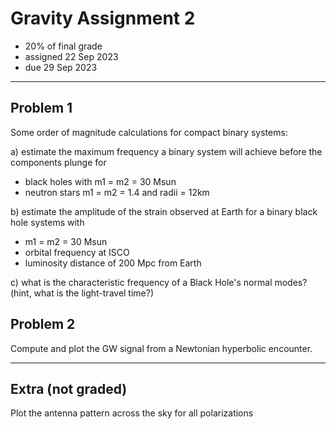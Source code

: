 # Gravity Assignment 2

  * 20% of final grade
  * assigned 22 Sep 2023
  * due 29 Sep 2023

---

## Problem 1

Some order of magnitude calculations for compact binary systems:

a) estimate the maximum frequency a binary system will achieve before the components plunge for

  - black holes with m1 = m2 = 30 Msun
  - neutron stars m1 = m2 = 1.4 and radii = 12km

b) estimate the amplitude of the strain observed at Earth for a binary black hole systems with

  - m1 = m2 = 30 Msun
  - orbital frequency at ISCO
  - luminosity distance of 200 Mpc from Earth

c) what is the characteristic frequency of a Black Hole's normal modes? (hint, what is the light-travel time?)

## Problem 2

Compute and plot the GW signal from a Newtonian hyperbolic encounter.

---

## Extra (not graded)

Plot the antenna pattern across the sky for all polarizations

